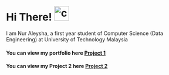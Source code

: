 # Hi There! <img src="https://raw.githubusercontent.com/drshahizan/drshahizan/master/img/wave.gif" alt="cplusplus" width="40" height="40"/>
I am Nur Aleysha, a first year student of Computer Science (Data Engineering) at University of Technology Malaysia

#### You can view my portfolio here <a href="https://nuraleysha.github.io/Project%201/P1_NurAleysha.html">Project 1</a>
#### You can view my Project 2 here <a href="https://nuraleysha.github.io/Project%202/index.html">Project 2</a>


